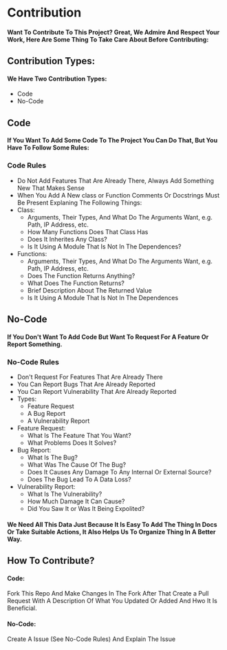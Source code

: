 # Contribution
#### Want To Contribute To This Project? Great, We Admire And Respect Your Work, Here Are Some Thing To Take Care About Before Contributing:
## Contribution Types:
#### We Have Two Contribution Types:
* Code
* No-Code
## Code 
#### If You Want To Add Some Code To The Project You Can Do That, But You Have To Follow Some Rules:
### Code Rules
* Do Not Add Features That Are Already There, Always Add Something New That Makes Sense
* When You Add A New class or Function Comments Or Docstrings Must Be Present Explaning The Following Things:
* Class:
  - Arguments, Their Types, And What Do The Arguments Want, e.g. Path, IP Address, etc.
  - How Many Functions Does That Class Has
  - Does It Inherites Any Class?
  - Is It Using A Module That Is Not In The Dependences?
* Functions:
  - Arguments, Their Types, And What Do The Arguments Want, e.g. Path, IP Address, etc.
  - Does The Function Returns Anything?
  - What Does The Function Returns?
  - Brief Description About The Returned Value
  - Is It Using A Module That Is Not In The Dependences
## No-Code
#### If You Don't Want To Add Code But Want To Request For A Feature Or Report Something.
### No-Code Rules
* Don't Request For Features That Are Already There
* You Can Report Bugs That Are Already Reported 
* You Can Report Vulnerability That Are Already Reported
* Types:
  - Feature Request
  -  A Bug Report
  -  A Vulnerability Report
* Feature Request:
  - What Is The Feature That You Want?
  - What Problems Does It Solves?
* Bug Report:
  - What Is The Bug?
  - What Was The Cause Of The Bug?
  - Does It Causes Any Damage To Any Internal Or External Source?
  - Does The Bug Lead To A Data Loss?
* Vulnerability Report:
  - What Is The Vulnerability?
  - How Much Damage It Can Cause?
  - Did You Saw It or Was It Being Expolited?
#### We Need All This Data Just Because It Is Easy To Add The Thing In Docs Or Take Suitable Actions, It Also Helps Us To Organize Thing In A Better Way.
## How To Contribute?
#### Code:
Fork This Repo And Make Changes In The Fork After That Create a Pull Request With A Description Of What You Updated Or Added And Hwo It Is Beneficial.
#### No-Code:
Create A Issue (See No-Code Rules) And Explain The Issue 
